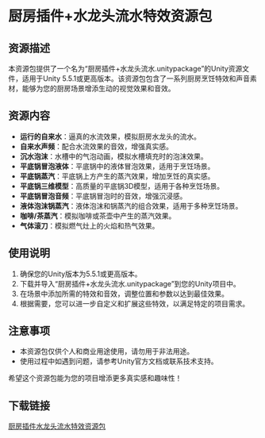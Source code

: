 # 厨房插件+水龙头流水特效资源包

## 资源描述

本资源包提供了一个名为“厨房插件+水龙头流水.unitypackage”的Unity资源文件，适用于Unity 5.5.1或更高版本。该资源包包含了一系列厨房烹饪特效和声音素材，能够为您的厨房场景增添生动的视觉效果和音效。

## 资源内容

- **运行的自来水**：逼真的水流效果，模拟厨房水龙头的流水。
- **自来水声频**：配合水流效果的音效，增强真实感。
- **沉水泡沫**：水槽中的气泡动画，模拟水槽填充时的泡沫效果。
- **平底锅冒泡液体**：平底锅中的液体冒泡效果，适用于烹饪场景。
- **平底锅蒸汽**：平底锅上方产生的蒸汽效果，增加烹饪的真实感。
- **平底锅三维模型**：高质量的平底锅3D模型，适用于各种烹饪场景。
- **平底锅冒泡音频**：平底锅冒泡时的音效，增强沉浸感。
- **液体泡沫锅蒸汽**：液体泡沫和锅蒸汽的组合效果，适用于多种烹饪场景。
- **咖啡/茶蒸汽**：模拟咖啡或茶壶中产生的蒸汽效果。
- **气体滚刀**：模拟燃气灶上的火焰和热气效果。

## 使用说明

1. 确保您的Unity版本为5.5.1或更高版本。
2. 下载并导入“厨房插件+水龙头流水.unitypackage”到您的Unity项目中。
3. 在场景中添加所需的特效和音效，调整位置和参数以达到最佳效果。
4. 根据需要，您可以进一步自定义和扩展这些特效，以满足特定的项目需求。

## 注意事项

- 本资源包仅供个人和商业用途使用，请勿用于非法用途。
- 使用过程中如遇到问题，请参考Unity官方文档或联系技术支持。

希望这个资源包能为您的项目增添更多真实感和趣味性！

## 下载链接

[厨房插件水龙头流水特效资源包](https://pan.quark.cn/s/c7df18b804ce)